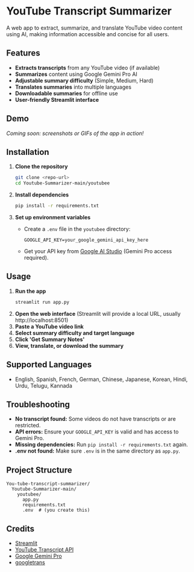# YouTube Transcript Summarizer

A web app to extract, summarize, and translate YouTube video content using AI, making information accessible and concise for all users.

## Features
- **Extracts transcripts** from any YouTube video (if available)
- **Summarizes** content using Google Gemini Pro AI
- **Adjustable summary difficulty** (Simple, Medium, Hard)
- **Translates summaries** into multiple languages
- **Downloadable summaries** for offline use
- **User-friendly Streamlit interface**

## Demo
*Coming soon: screenshots or GIFs of the app in action!*

## Installation

1. **Clone the repository**
   ```bash
   git clone <repo-url>
   cd Youtube-Summarizer-main/youtubee
   ```

2. **Install dependencies**
   ```bash
   pip install -r requirements.txt
   ```

3. **Set up environment variables**
   - Create a `.env` file in the `youtubee` directory:
     ```env
     GOOGLE_API_KEY=your_google_gemini_api_key_here
     ```
   - Get your API key from [Google AI Studio](https://aistudio.google.com/app/apikey) (Gemini Pro access required).

## Usage

1. **Run the app**
   ```bash
   streamlit run app.py
   ```
2. **Open the web interface** (Streamlit will provide a local URL, usually http://localhost:8501)
3. **Paste a YouTube video link**
4. **Select summary difficulty and target language**
5. **Click 'Get Summary Notes'**
6. **View, translate, or download the summary**

## Supported Languages
- English, Spanish, French, German, Chinese, Japanese, Korean, Hindi, Urdu, Telugu, Kannada

## Troubleshooting
- **No transcript found:** Some videos do not have transcripts or are restricted.
- **API errors:** Ensure your `GOOGLE_API_KEY` is valid and has access to Gemini Pro.
- **Missing dependencies:** Run `pip install -r requirements.txt` again.
- **.env not found:** Make sure `.env` is in the same directory as `app.py`.

## Project Structure
```
You-tube-transcript-summarizer/
  Youtube-Summarizer-main/
    youtubee/
      app.py
      requirements.txt
      .env  # (you create this)
```

## Credits
- [Streamlit](https://streamlit.io/)
- [YouTube Transcript API](https://github.com/jdepoix/youtube-transcript-api)
- [Google Gemini Pro](https://aistudio.google.com/)
- [googletrans](https://py-googletrans.readthedocs.io/en/latest/)


